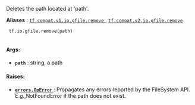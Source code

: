 Deletes the path located at 'path'.

**Aliases** : [ `tf.compat.v1.io.gfile.remove` ](/api_docs/python/tf/io/gfile/remove), [ `tf.compat.v2.io.gfile.remove` ](/api_docs/python/tf/io/gfile/remove)

```
 tf.io.gfile.remove(path)
 
```

#### Args:
- **`path`** : string, a path


#### Raises:
- **[ `errors.OpError` ](/api_docs/python/tf/errors/OpError)** : Propagates any errors reported by the FileSystem API.  E.g.,NotFoundError if the path does not exist.
